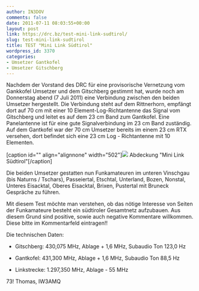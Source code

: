 ```yaml
---
author: IN3DOV
comments: false
date: 2011-07-11 08:03:55+00:00
layout: post
link: https://drc.bz/test-mini-link-sudtirol/
slug: test-mini-link-sudtirol
title: TEST "Mini Link Südtirol"
wordpress_id: 3370
categories:
- Umsetzer Gantkofel
- Umsetzer Gitschberg
---
```


Nachdem der Vorstand des DRC für eine provisorische Vernetzung vom Gankkofel Umsetzer und dem Gitschberg gestimmt hat, wurde noch am Donnerstag abend (7 Juli 2011) eine Verbindung zwischen den beiden Umsetzer hergestellt. Die Verbindung steht auf dem Rittnerhorn, empfängt dort auf 70 cm mit einer 10 Element-Log-Richtantenne das Signal vom Gitschberg und leitet es auf dem 23 cm Band zum Gantkofel. Eine Panelantenne ist für eine gute Signalverbindung im 23 cm Band zuständig. Auf dem Gantkofel war der 70 cm Umsetzer bereits im einem 23 cm RTX versehen, dort befindet sich eine 23 cm Log - Richtantenne mit 10 Elementen.

[caption id="" align="alignnone" width="502"][![](https://drc.bz/wp-content/uploads/2011/07/diagramm-gant-gitsch.jpg)](https://drc.bz/wp-content/uploads/2011/07/diagramm-gant-gitsch.jpg) Abdeckung "Mini Link Südtirol"[/caption]

Die beiden Umsetzer gestatten nun Funkamateuren im unteren Vinschgau (bis Naturns / Tschars), Passeiertal, Etschtal, Unterland, Bozen, Nonstal, Unteres Eisacktal, Oberes Eisacktal, Brixen, Pustertal mit Bruneck Gespräche zu führen.

Mit diesem Test möchte man verstehen, ob das nötige Interesse von Seiten der Funkamateure besteht ein südtiroler Gesamtnetz aufzubauen. Aus diesem Grund sind positive, sowie auch negative Kommentare willkommen. Diese bitte im Kommentarfeld eintragen!!

Die technischen Daten:



	
  * Gitschberg: 430,075 MHz, Ablage + 1,6 MHz, Subaudio Ton 123,0 Hz

	
  * Gantkofel: 431,300 MHz, Ablage + 1,6 MHz, Subaudio Ton 88,5 Hz

	
  * Linkstrecke: 1.297,350 MHz, Ablage - 55 MHz


73! Thomas, IW3AMQ
